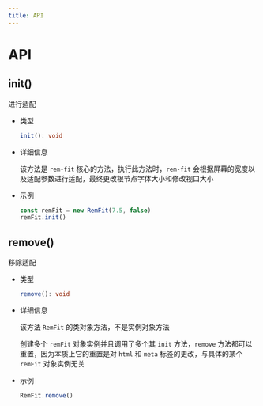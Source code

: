 ```yaml
---
title: API
---
```


# API

## init()

进行适配

- 类型

  ```ts
  init(): void
  ```

- 详细信息

  该方法是 `rem-fit` 核心的方法，执行此方法时，`rem-fit` 会根据屏幕的宽度以及适配参数进行适配，最终更改根节点字体大小和修改视口大小

- 示例

  ```ts
  const remFit = new RemFit(7.5, false)
  remFit.init()
  ```

## remove()

移除适配

- 类型

  ```ts
  remove(): void
  ```

- 详细信息

  该方法 `RemFit` 的类对象方法，不是实例对象方法

  创建多个 `remFit` 对象实例并且调用了多个其 `init` 方法，`remove` 方法都可以重置，因为本质上它的重置是对 `html` 和 `meta` 标签的更改，与具体的某个 `remFit` 对象实例无关

- 示例

  ```ts
  RemFit.remove()
  ```
